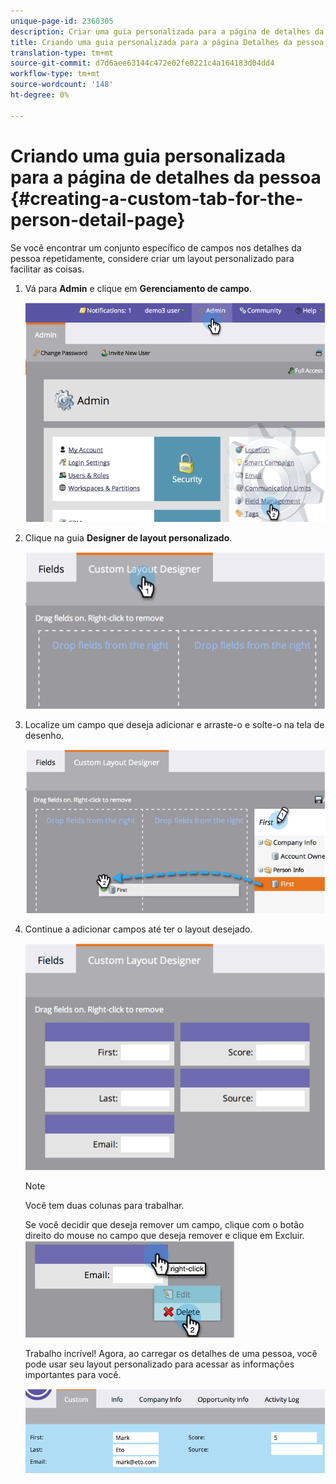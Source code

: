 ```yaml
---
unique-page-id: 2360305
description: Criar uma guia personalizada para a página de detalhes da pessoa - Documentos de marketing - Documentação do produto
title: Criando uma guia personalizada para a página Detalhes da pessoa
translation-type: tm+mt
source-git-commit: d7d6aee63144c472e02fe0221c4a164183d04dd4
workflow-type: tm+mt
source-wordcount: '148'
ht-degree: 0%

---
```



# Criando uma guia personalizada para a página de detalhes da pessoa {#creating-a-custom-tab-for-the-person-detail-page}

Se você encontrar um conjunto específico de campos nos detalhes da pessoa repetidamente, considere criar um layout personalizado para facilitar as coisas.

1. Vá para **Admin** e clique em **Gerenciamento de campo**.

   ![](assets/image2014-9-16-16-3a41-3a41.png)

1. Clique na guia **Designer de layout personalizado**.

   ![](assets/image2014-9-16-16-3a41-3a55.png)

1. Localize um campo que deseja adicionar e arraste-o e solte-o na tela de desenho.

   ![](assets/three-1.png)

1. Continue a adicionar campos até ter o layout desejado.

   ![](assets/image2014-9-16-16-3a42-3a25.png)

   >[!NOTE]
   >
   >Você tem duas colunas para trabalhar.

   Se você decidir que deseja remover um campo, clique com o botão direito do mouse no campo que deseja remover e clique em Excluir.
   ![](assets/image2014-9-16-16-3a43-3a56.png)

   Trabalho incrível! Agora, ao carregar os detalhes de uma pessoa, você pode usar seu layout personalizado para acessar as informações importantes para você.

   ![](assets/six-1.png)

